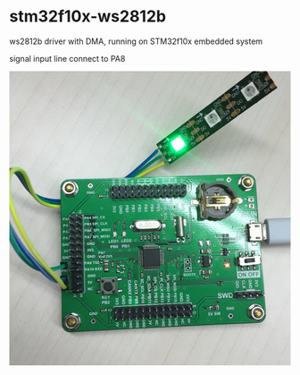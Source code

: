 # stm32f10x-ws2812b
ws2812b driver with DMA, running on STM32f10x embedded system

signal input line connect to PA8

![](/snapshort/1.png)
